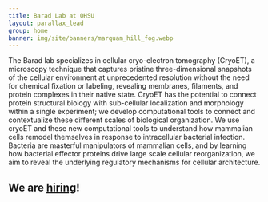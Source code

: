 ```yaml
---
title: Barad Lab at OHSU
layout: parallax_lead
group: home
banner: img/site/banners/marquam_hill_fog.webp
---
```


The Barad lab specializes in cellular cryo-electron tomography (CryoET), a microscopy technique that captures pristine three-dimensional snapshots of the cellular environment at unprecedented resolution without the need for chemical fixation or labeling, revealing membranes, filaments, and protein complexes in their native state. CryoET has the potential to connect protein structural biology with sub-cellular localization and morphology within a single experiment; we develop computational tools to connect and contextualize these different scales of biological organization. We use cryoET and these new computational tools to understand how mammalian cells remodel themselves in response to intracellular bacterial infection. Bacteria are masterful manipulators of mammalian cells, and by learning how bacterial effector proteins drive large scale cellular reorganization, we aim to reveal the underlying regulatory mechanisms for cellular architecture.

## We are [hiring](/join)!